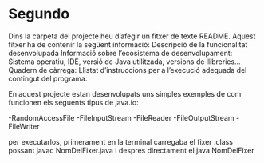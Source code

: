 # Segundo
Dins la carpeta del projecte heu d’afegir un fitxer de texte README. Aquest fitxer ha de contenir la següent informació:
Descripció de la funcionalitat desenvolupada
Informació sobre l’ecosistema de desenvolupament: Sistema operatiu, IDE, versió de Java utilitzada, versions de llibreries…
Quadern de càrrega: Llistat d’instruccions per a l’execució adequada del contingut del programa. 

En aquest projecte estan desenvolupats uns simples exemples de com funcionen els seguents tipus de java.io:

-RandomAccessFile
-FileInputStream
-FileReader
-FileOutputStream
-FileWriter

per executarlos, primerament en la terminal carregaba el fixer .class possant javac NomDelFixer.java i despres directament el java NomDelFixer